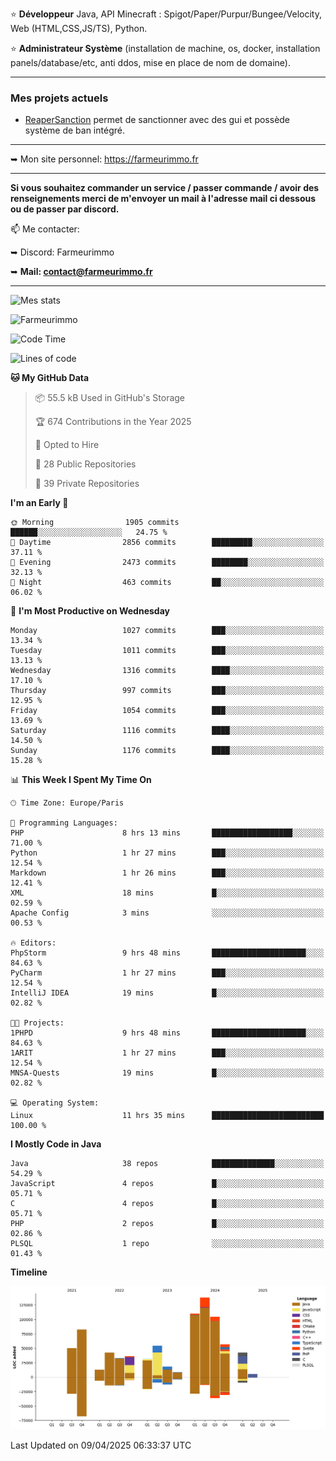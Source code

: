 ⭐ **Développeur** Java, API Minecraft : Spigot/Paper/Purpur/Bungee/Velocity, Web (HTML,CSS,JS/TS), Python.

⭐ **Administrateur Système** (installation de machine, os, docker, installation panels/database/etc, anti ddos, mise en place de nom de domaine).

---

### Mes projets actuels
- [ReaperSanction](https://www.spigotmc.org/resources/reapersanction.89580/) permet de sanctionner avec des gui et possède système de ban intégré.

---

➥ Mon site personnel: https://farmeurimmo.fr

---

**Si vous souhaitez commander un service / passer commande / avoir des renseignements merci de m'envoyer un mail à l'adresse mail ci dessous ou de passer par discord.**

📫 Me contacter:
 
   ➥ Discord: Farmeurimmo
   
   ➥ **Mail: contact@farmeurimmo.fr**

---

![Mes stats](https://github-readme-stats.farmeurimmo.fr/api?username=Farmeurimmo&count_private=true&show_icons=true&theme=radical)

<img src="https://komarev.com/ghpvc/?username=Farmeurimmo" alt="Farmeurimmo" />

<!--START_SECTION:waka-->
![Code Time](http://img.shields.io/badge/Code%20Time-1%2C958%20hrs%205%20mins-blue)

![Lines of code](https://img.shields.io/badge/From%20Hello%20World%20I%27ve%20Written-828.9%20thousand%20lines%20of%20code-blue)

**🐱 My GitHub Data** 

> 📦 55.5 kB Used in GitHub's Storage 
 > 
> 🏆 674 Contributions in the Year 2025
 > 
> 💼 Opted to Hire
 > 
> 📜 28 Public Repositories 
 > 
> 🔑 39 Private Repositories 
 > 
**I'm an Early 🐤** 

```text
🌞 Morning                1905 commits        ██████░░░░░░░░░░░░░░░░░░░   24.75 % 
🌆 Daytime                2856 commits        █████████░░░░░░░░░░░░░░░░   37.11 % 
🌃 Evening                2473 commits        ████████░░░░░░░░░░░░░░░░░   32.13 % 
🌙 Night                  463 commits         ██░░░░░░░░░░░░░░░░░░░░░░░   06.02 % 
```
📅 **I'm Most Productive on Wednesday** 

```text
Monday                   1027 commits        ███░░░░░░░░░░░░░░░░░░░░░░   13.34 % 
Tuesday                  1011 commits        ███░░░░░░░░░░░░░░░░░░░░░░   13.13 % 
Wednesday                1316 commits        ████░░░░░░░░░░░░░░░░░░░░░   17.10 % 
Thursday                 997 commits         ███░░░░░░░░░░░░░░░░░░░░░░   12.95 % 
Friday                   1054 commits        ███░░░░░░░░░░░░░░░░░░░░░░   13.69 % 
Saturday                 1116 commits        ████░░░░░░░░░░░░░░░░░░░░░   14.50 % 
Sunday                   1176 commits        ████░░░░░░░░░░░░░░░░░░░░░   15.28 % 
```


📊 **This Week I Spent My Time On** 

```text
🕑︎ Time Zone: Europe/Paris

💬 Programming Languages: 
PHP                      8 hrs 13 mins       ██████████████████░░░░░░░   71.00 % 
Python                   1 hr 27 mins        ███░░░░░░░░░░░░░░░░░░░░░░   12.54 % 
Markdown                 1 hr 26 mins        ███░░░░░░░░░░░░░░░░░░░░░░   12.41 % 
XML                      18 mins             █░░░░░░░░░░░░░░░░░░░░░░░░   02.59 % 
Apache Config            3 mins              ░░░░░░░░░░░░░░░░░░░░░░░░░   00.53 % 

🔥 Editors: 
PhpStorm                 9 hrs 48 mins       █████████████████████░░░░   84.63 % 
PyCharm                  1 hr 27 mins        ███░░░░░░░░░░░░░░░░░░░░░░   12.54 % 
IntelliJ IDEA            19 mins             █░░░░░░░░░░░░░░░░░░░░░░░░   02.82 % 

🐱‍💻 Projects: 
1PHPD                    9 hrs 48 mins       █████████████████████░░░░   84.63 % 
1ARIT                    1 hr 27 mins        ███░░░░░░░░░░░░░░░░░░░░░░   12.54 % 
MNSA-Quests              19 mins             █░░░░░░░░░░░░░░░░░░░░░░░░   02.82 % 

💻 Operating System: 
Linux                    11 hrs 35 mins      █████████████████████████   100.00 % 
```

**I Mostly Code in Java** 

```text
Java                     38 repos            ██████████████░░░░░░░░░░░   54.29 % 
JavaScript               4 repos             █░░░░░░░░░░░░░░░░░░░░░░░░   05.71 % 
C                        4 repos             █░░░░░░░░░░░░░░░░░░░░░░░░   05.71 % 
PHP                      2 repos             █░░░░░░░░░░░░░░░░░░░░░░░░   02.86 % 
PLSQL                    1 repo              ░░░░░░░░░░░░░░░░░░░░░░░░░   01.43 % 
```



**Timeline**

![Lines of Code chart](https://raw.githubusercontent.com/Farmeurimmo/Farmeurimmo/main/assets/bar_graph.png)


 Last Updated on 09/04/2025 06:33:37 UTC
<!--END_SECTION:waka-->
